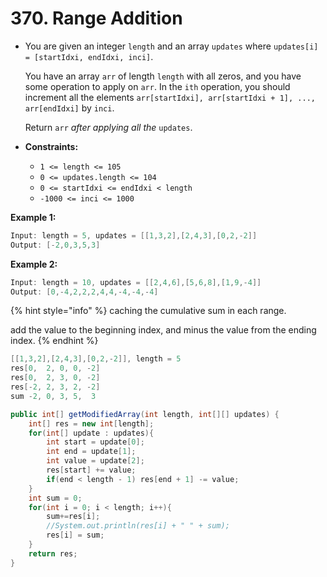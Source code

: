 # 370. Range Addition

*   You are given an integer `length` and an array `updates` where `updates[i] = [startIdxi, endIdxi, inci]`.

    You have an array `arr` of length `length` with all zeros, and you have some operation to apply on `arr`. In the `ith` operation, you should increment all the elements `arr[startIdxi], arr[startIdxi + 1], ..., arr[endIdxi]` by `inci`.

    Return `arr` _after applying all the_ `updates`.
* **Constraints:**
  * `1 <= length <= 105`
  * `0 <= updates.length <= 104`
  * `0 <= startIdxi <= endIdxi < length`
  * `-1000 <= inci <= 1000`

**Example 1:**

```java
Input: length = 5, updates = [[1,3,2],[2,4,3],[0,2,-2]]
Output: [-2,0,3,5,3]
```

**Example 2:**

```java
Input: length = 10, updates = [[2,4,6],[5,6,8],[1,9,-4]]
Output: [0,-4,2,2,2,4,4,-4,-4,-4]
```

{% hint style="info" %}
caching the cumulative sum in each range.

add the value to the beginning index, and minus the value from the ending index.
{% endhint %}

```java
[[1,3,2],[2,4,3],[0,2,-2]], length = 5
res[0,  2, 0, 0, -2]
res[0,  2, 3, 0, -2]
res[-2, 2, 3, 2, -2]
sum -2, 0, 3, 5,  3 
```

```java
public int[] getModifiedArray(int length, int[][] updates) {
    int[] res = new int[length];
    for(int[] update : updates){
        int start = update[0];
        int end = update[1];
        int value = update[2];
        res[start] += value;
        if(end < length - 1) res[end + 1] -= value;
    }
    int sum = 0;
    for(int i = 0; i < length; i++){
        sum+=res[i];
        //System.out.println(res[i] + " " + sum);
        res[i] = sum;
    }
    return res;
}
```
